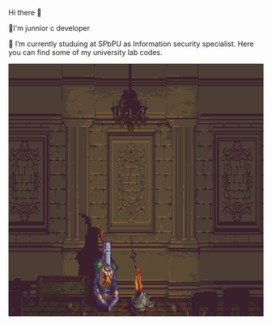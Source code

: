 Hi there 👋

🤔I'm junnior c developer

🌱 I’m currently studuing at SPbPU as Information security specialist. Here you can find some of my university lab codes.

<!-- gif -->

<img src="d96fc838c15583817cc0071dcb261d8d.gif" style="width: 1100px; height: 500px;"> 
